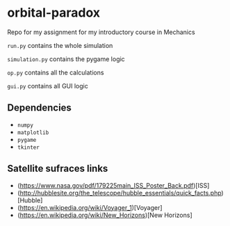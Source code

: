 # orbital-paradox

Repo for my assignment for my introductory course in Mechanics

`run.py` contains the whole simulation

`simulation.py` contains the pygame logic

`op.py` contains all the calculations

`gui.py` contains all GUI logic

## Dependencies

- `numpy`
- `matplotlib`
- `pygame`
- `tkinter`

## Satellite sufraces links

- (https://www.nasa.gov/pdf/179225main_ISS_Poster_Back.pdf)[ISS]
- (http://hubblesite.org/the_telescope/hubble_essentials/quick_facts.php)[Hubble]
- (https://en.wikipedia.org/wiki/Voyager_1)[Voyager]
- (https://en.wikipedia.org/wiki/New_Horizons)[New Horizons]
